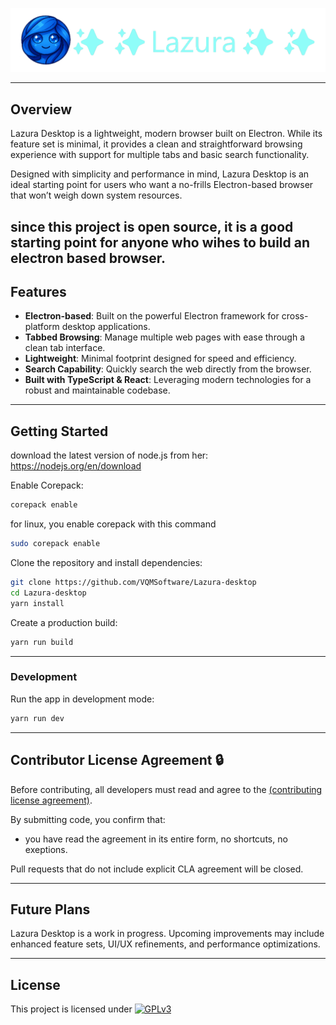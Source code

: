 ![Lazura Desktop Banner](./static/app_banner/app_banner.png)

---

## Overview

Lazura Desktop is a lightweight, modern browser built on Electron. While its feature set is minimal, it provides a clean and straightforward browsing experience with support for multiple tabs and basic search functionality.

Designed with simplicity and performance in mind, Lazura Desktop is an ideal starting point for users who want a no-frills Electron-based browser that won’t weigh down system resources.

since this project is open source, it is a good starting point for anyone who wihes to build an electron based browser.
---

## Features

- **Electron-based**: Built on the powerful Electron framework for cross-platform desktop applications.
- **Tabbed Browsing**: Manage multiple web pages with ease through a clean tab interface.
- **Lightweight**: Minimal footprint designed for speed and efficiency.
- **Search Capability**: Quickly search the web directly from the browser.
- **Built with TypeScript & React**: Leveraging modern technologies for a robust and maintainable codebase.

---

## Getting Started

download the latest version of node.js from her: https://nodejs.org/en/download

Enable Corepack:

```bash
corepack enable
```

for linux, you enable corepack with this command

```bash
sudo corepack enable
```

Clone the repository and install dependencies:

```bash
git clone https://github.com/VQMSoftware/Lazura-desktop
cd Lazura-desktop
yarn install
```

Create a production build:

```bash
yarn run build
```

---

### Development

Run the app in development mode:

```bash
yarn run dev
```

---

## Contributor License Agreement 🔒

Before contributing, all developers must read and agree to the [(contributing license agreement)](CONTRIBUTING.md).

By submitting code, you confirm that:
+ you have read the agreement in its entire form, no shortcuts, no exeptions.

Pull requests that do not include explicit CLA agreement will be closed.

---

## Future Plans

Lazura Desktop is a work in progress. Upcoming improvements may include enhanced feature sets, UI/UX refinements, and performance optimizations.

---

## License

This project is licensed under [![GPLv3](https://img.shields.io/badge/License-GPLv3-blue.svg)](LICENSE)
